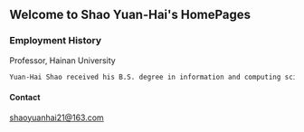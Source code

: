 ## Welcome to Shao Yuan-Hai's HomePages

### Employment History

Professor, Hainan University

```markdown
Yuan-Hai Shao received his B.S. degree in information and computing science in College of Mathematics from Jilin University, the master's degree in applied mathematics, and Ph.D. degree in operations research and management in College of Science from China Agricultural University, China, in 2006, 2008, and 2011, respectively. Currently, he is a Professor at the School of Management,Hainan University. His research interests include support vector machines, nonparallel support vector machines, data mining, machine learning, and optimization methods. He has published over 100 refereed papers on these areas.
```
#### Contact

shaoyuanhai21@163.com
